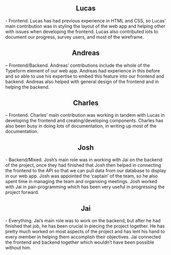 <h2 align="center"> <b> Lucas </b> </h2>
- Frontend. Lucas has had previous experience in HTML and CSS, so Lucas’ main contribution was in styling the layout of 
the web app and helping other with issues when developing the frontend. Lucas also contributed lots to document our progress, 
survey users, and most of the wireframe.</p>

<h2 align="center"> <b> Andreas </b> </h2>
– Frontend/Backend. Andreas’ contributions include the whole of the Typeform element of our web app. Andreas had 
experience in this before and so able to use his expertise to embed this feature into our frontend and backend. Andreas also 
helped with general design of the frontend and in helping the backend.

<h2 align="center"> <b> Charles </b> </h2>
– Frontend. Charles’ main contribution was working in tandem with Lucas in developing the frontend and 
creating/developing components. Charles has also been busy in doing lots of documentation, in writing up most of the 
documentation.

<h2 align="center"> <b> Josh </b> </h2>
- Backend/Mixed. Josh’s main role was in working with Jai on the backend of the project, once they had finished that Josh 
then helped in connecting the frontend to the API so that we can pull data from our database to display in our web app. Josh 
was appointed the ‘captain’ of the team, so he also spent time in managing the team and organising meetings. Josh worked with 
Jai in pair-programming which has been very useful in progressing the project forward.

<h2 align="center"> <b> Jai </b> </h2>
- Everything. Jai’s main role was to work on the backend, but after he had finished that job, he has been crucial in 
piecing the project together. He has pretty much worked on most aspects of the project and has lent his hand to every member 
in helping them accomplish their objectives. Jai connected the frontend and backend together which wouldn’t have been possible 
without him.


